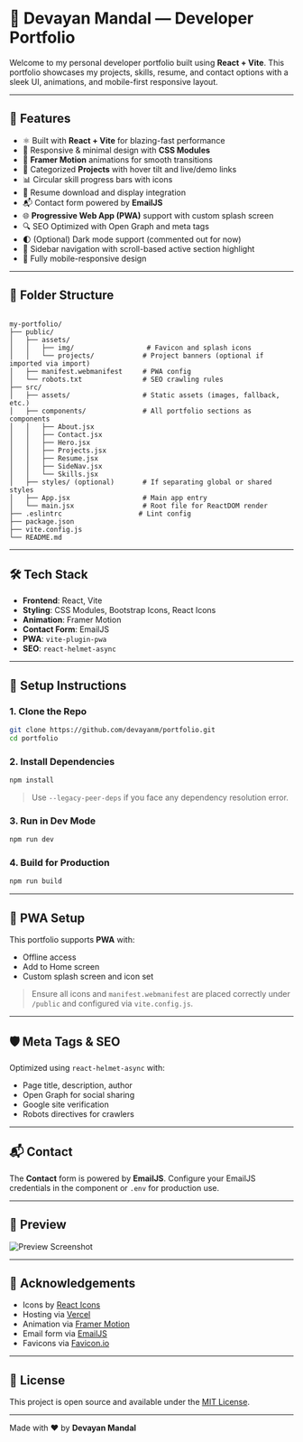 # 🚀 Devayan Mandal — Developer Portfolio

Welcome to my personal developer portfolio built using **React + Vite**. This portfolio showcases my projects, skills, resume, and contact options with a sleek UI, animations, and mobile-first responsive layout.

---

## 🌟 Features

- ⚛️ Built with **React + Vite** for blazing-fast performance
- 🎨 Responsive & minimal design with **CSS Modules**
- 🧠 **Framer Motion** animations for smooth transitions
- 💼 Categorized **Projects** with hover tilt and live/demo links
- 📊 Circular skill progress bars with icons
- 📎 Resume download and display integration
- 📬 Contact form powered by **EmailJS**
- 🌐 **Progressive Web App (PWA)** support with custom splash screen
- 🔍 SEO Optimized with Open Graph and meta tags
- 🌓 (Optional) Dark mode support (commented out for now)
- 🧭 Sidebar navigation with scroll-based active section highlight
- 📱 Fully mobile-responsive design

---

## 📁 Folder Structure

```

my-portfolio/
├── public/
│   ├── assets/
│   │   ├── img/                  # Favicon and splash icons
│   │   └── projects/            # Project banners (optional if imported via import)
│   ├── manifest.webmanifest     # PWA config
│   └── robots.txt               # SEO crawling rules
├── src/
│   ├── assets/                  # Static assets (images, fallback, etc.)
│   ├── components/              # All portfolio sections as components
│   │   ├── About.jsx
│   │   ├── Contact.jsx
│   │   ├── Hero.jsx
│   │   ├── Projects.jsx
│   │   ├── Resume.jsx
│   │   ├── SideNav.jsx
│   │   └── Skills.jsx
│   ├── styles/ (optional)       # If separating global or shared styles
│   ├── App.jsx                  # Main app entry
│   └── main.jsx                 # Root file for ReactDOM render
├── .eslintrc                   # Lint config
├── package.json
├── vite.config.js
└── README.md

````

---

## 🛠️ Tech Stack

- **Frontend**: React, Vite
- **Styling**: CSS Modules, Bootstrap Icons, React Icons
- **Animation**: Framer Motion
- **Contact Form**: EmailJS
- **PWA**: `vite-plugin-pwa`
- **SEO**: `react-helmet-async`

---

## 🧪 Setup Instructions

### 1. Clone the Repo

```bash
git clone https://github.com/devayanm/portfolio.git
cd portfolio
````

### 2. Install Dependencies

```bash
npm install
```

> Use `--legacy-peer-deps` if you face any dependency resolution error.

### 3. Run in Dev Mode

```bash
npm run dev
```

### 4. Build for Production

```bash
npm run build
```

---

## 📱 PWA Setup

This portfolio supports **PWA** with:

* Offline access
* Add to Home screen
* Custom splash screen and icon set

> Ensure all icons and `manifest.webmanifest` are placed correctly under `/public` and configured via `vite.config.js`.

---

## 🛡️ Meta Tags & SEO

Optimized using `react-helmet-async` with:

* Page title, description, author
* Open Graph for social sharing
* Google site verification
* Robots directives for crawlers

---

## 📬 Contact

The **Contact** form is powered by **EmailJS**. Configure your EmailJS credentials in the component or `.env` for production use.

---

## 📸 Preview

![Preview Screenshot](./public/assets/img/screenshot.png)

---

## 🙏 Acknowledgements

* Icons by [React Icons](https://react-icons.github.io)
* Hosting via [Vercel](https://vercel.com/)
* Animation via [Framer Motion](https://www.framer.com/motion/)
* Email form via [EmailJS](https://www.emailjs.com/)
* Favicons via [Favicon.io](https://favicon.io)

---

## 📄 License

This project is open source and available under the [MIT License](LICENSE).

---

Made with ❤️ by **Devayan Mandal**

```